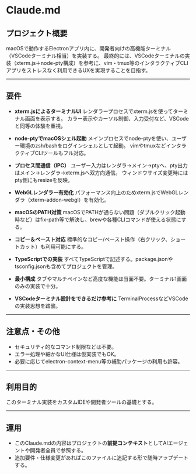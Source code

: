 # Claude.md

## プロジェクト概要

macOSで動作するElectronアプリ内に、開発者向けの高機能ターミナル（VSCodeターミナル相当）を実装する。
最終的には、VSCodeターミナルの実装（xterm.js＋node-pty構成）を参考に、vim・tmux等のインタラクティブCLIアプリをストレスなく利用できるUXを実現することを目指す。

---

## 要件

- **xterm.jsによるターミナルUI**
  レンダラープロセスでxterm.jsを使ってターミナル画面を表示する。
  カラー表示やカーソル制御、入力受付など、VSCodeと同等の体験を重視。

- **node-ptyでmacOSシェル起動**
  メインプロセスでnode-ptyを使い、ユーザー環境のzsh/bashをログインシェルとして起動。
  vimやtmuxなどインタラクティブCLIツールもフル対応。

- **プロセス間通信（IPC）**
  ユーザー入力はレンダラ→メイン→ptyへ、pty出力はメイン→レンダラ→xterm.jsへ双方向通信。
  ウィンドウサイズ変更時にはpty側にもresizeを反映。

- **WebGLレンダラー有効化**
  パフォーマンス向上のためxterm.jsでWebGLレンダラ（xterm-addon-webgl）を有効化。

- **macOSのPATH対策**
  macOSでPATHが通らない問題（ダブルクリック起動時など）はfix-path等で解決し、brewや各種CLIコマンドが使える状態にする。

- **コピー＆ペースト対応**
  標準的なコピー/ペースト操作（右クリック、ショートカット）も利用可能にする。

- **TypeScriptでの実装**
  すべてTypeScriptで記述する。package.jsonやtsconfig.jsonも含めてプロジェクトを管理。

- **最小構成**
  タブやマルチペインなど高度な機能は当面不要。ターミナル1画面のみの実装で十分。

- **VSCodeターミナル設計をできるだけ参考に**
  TerminalProcessなどVSCodeの実装思想を踏襲。

---

## 注意点・その他

- セキュリティ的なコマンド制限などは不要。
- エラー処理や細かなUI仕様は仮実装でもOK。
- 必要に応じてelectron-context-menu等の補助パッケージの利用も許容。

---

## 利用目的

このターミナル実装をカスタムIDEや開発者ツールの基礎とする。

---

## 運用

- このClaude.mdの内容はプロジェクトの**前提コンテキスト**としてAIエージェントや開発者全員で参照する。
- 追加要件・仕様変更があればこのファイルに追記する形で随時アップデートする。
